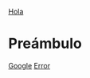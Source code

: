 [Hola](http://ww.holita.xs)
# Preámbulo
[Google](https://www.google.com)
[Error](https://httpstat.us/418) 
